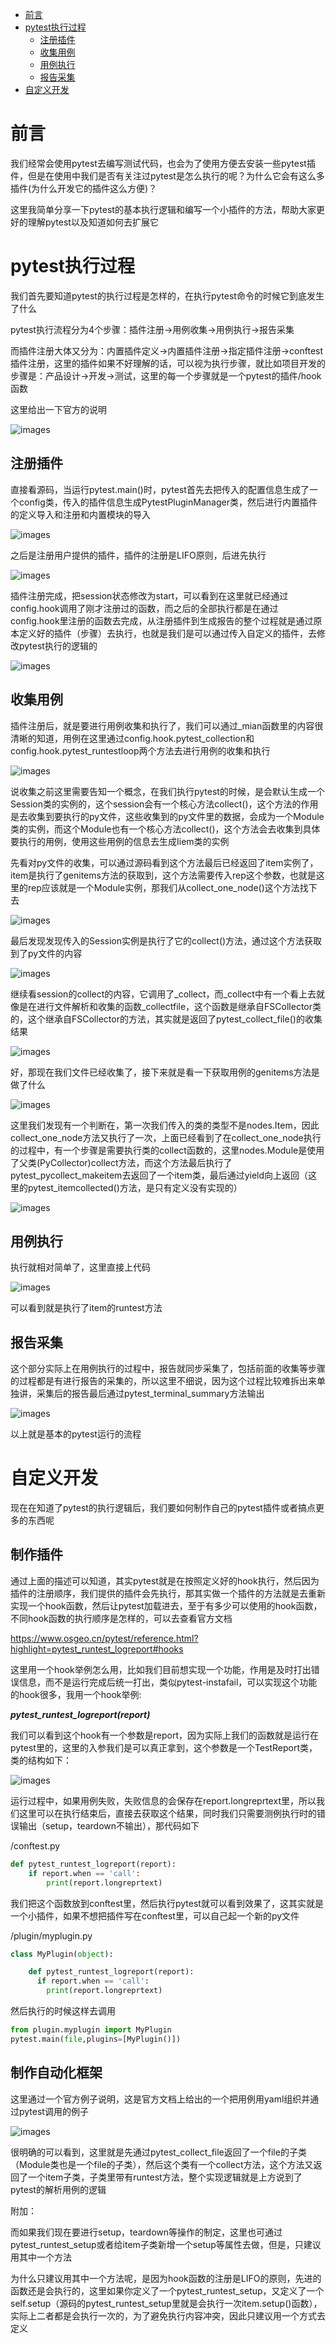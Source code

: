 
- [前言](#前言)
- [pytest执行过程](#执行过程)
  - [注册插件](#注册插件)
  - [收集用例](#收集用例)
  - [用例执行](#用例执行)
  - [报告采集](#报告采集)
- [自定义开发](#自定义开发)

# 前言

我们经常会使用pytest去编写测试代码，也会为了使用方便去安装一些pytest插件，但是在使用中我们是否有关注过pytest是怎么执行的呢？为什么它会有这么多插件(为什么开发它的插件这么方便)？

这里我简单分享一下pytest的基本执行逻辑和编写一个小插件的方法，帮助大家更好的理解pytest以及知道如何去扩展它

# pytest执行过程

我们首先要知道pytest的执行过程是怎样的，在执行pytest命令的时候它到底发生了什么

pytest执行流程分为4个步骤：插件注册->用例收集->用例执行->报告采集

而插件注册大体又分为：内置插件定义->内置插件注册->指定插件注册->conftest插件注册，这里的插件如果不好理解的话，可以视为执行步骤，就比如项目开发的步骤是：产品设计->开发->测试，这里的每一个步骤就是一个pytest的插件/hook函数

这里给出一下官方的说明

![images](./images/pytest_00.png)

## 注册插件

直接看源码，当运行pytest.main()时，pytest首先去把传入的配置信息生成了一个config类，传入的插件信息生成PytestPluginManager类，然后进行内置插件的定义导入和注册和内置模块的导入

![images](./images/pytest_01.png)

之后是注册用户提供的插件，插件的注册是LIFO原则，后进先执行

![images](./images/pytest_02.png)

插件注册完成，把session状态修改为start，可以看到在这里就已经通过config.hook调用了刚才注册过的函数，而之后的全部执行都是在通过config.hook里注册的函数去完成，从注册插件到生成报告的整个过程就是通过原本定义好的插件（步骤）去执行，也就是我们是可以通过传入自定义的插件，去修改pytest执行的逻辑的

![images](./images/pytest_03.png)

## 收集用例

插件注册后，就是要进行用例收集和执行了，我们可以通过_mian函数里的内容很清晰的知道，用例在这里通过config.hook.pytest_collection和config.hook.pytest_runtestloop两个方法去进行用例的收集和执行

![images](./images/pytest_04.png)

说收集之前这里需要告知一个概念，在我们执行pytest的时候，是会默认生成一个Session类的实例的，这个session会有一个核心方法collect()，这个方法的作用是去收集到要执行的py文件，这些收集到的py文件里的数据，会成为一个Module类的实例，而这个Module也有一个核心方法collect()，这个方法会去收集到具体要执行的用例，使用这些用例的信息去生成Iiem类的实例

先看对py文件的收集，可以通过源码看到这个方法最后已经返回了item实例了，item是执行了genitems方法的获取到，这个方法需要传入rep这个参数，也就是这里的rep应该就是一个Module实例，那我们从collect_one_node()这个方法找下去

![images](./images/pytest_05.png)

最后发现发现传入的Session实例是执行了它的collect()方法，通过这个方法获取到了py文件的内容

![images](./images/pytest_06.png)

继续看session的collect的内容，它调用了_collect，而_collect中有一个看上去就像是在进行文件解析和收集的函数_collectfile，这个函数是继承自FSCollector类的，这个继承自FSCollector的方法，其实就是返回了pytest_collect_file()的收集结果

![images](./images/pytest_07.png)


好，那现在我们文件已经收集了，接下来就是看一下获取用例的genitems方法是做了什么

![images](./images/pytest_08.png)

这里我们发现有一个判断在，第一次我们传入的类的类型不是nodes.Item，因此collect_one_node方法又执行了一次，上面已经看到了在collect_one_node执行的过程中，有一个步骤是需要执行类的collect函数的，这里nodes.Module是使用了父类(PyCollector)collect方法，而这个方法最后执行了pytest_pycollect_makeitem去返回了一个item类，最后通过yield向上返回（这里的pytest_itemcollected()方法，是只有定义没有实现的）

![images](./images/pytest_09.png)

## 用例执行

执行就相对简单了，这里直接上代码

![images](./images/pytest_10.png)

可以看到就是执行了item的runtest方法

## 报告采集

这个部分实际上在用例执行的过程中，报告就同步采集了，包括前面的收集等步骤的过程都是有进行报告的采集的，所以这里不细说，因为这个过程比较难拆出来单独讲，采集后的报告最后通过pytest_terminal_summary方法输出

![images](./images/pytest_11.png)


以上就是基本的pytest运行的流程

# 自定义开发

现在在知道了pytest的执行逻辑后，我们要如何制作自己的pytest插件或者搞点更多的东西呢

## 制作插件

通过上面的描述可以知道，其实pytest就是在按照定义好的hook执行，然后因为插件的注册顺序，我们提供的插件会先执行，那其实做一个插件的方法就是去重新实现一个hook函数，然后让pytest加载进去，至于有多少可以使用的hook函数，不同hook函数的执行顺序是怎样的，可以去查看官方文档

https://www.osgeo.cn/pytest/reference.html?highlight=pytest_runtest_logreport#hooks

这里用一个hook举例怎么用，比如我们目前想实现一个功能，作用是及时打出错误信息，而不是运行完成后统一打出，类似pytest-instafail，可以实现这个功能的hook很多，我用一个hook举例:

***pytest_runtest_logreport(report)***

我们可以看到这个hook有一个参数是report，因为实际上我们的函数就是运行在pytest里的，这里的入参我们是可以真正拿到，这个参数是一个TestReport类，类的结构如下：

![images](./images/pytest_12.png)


运行过程中，如果用例失败，失败信息的会保存在report.longreprtext里，所以我们这里可以在执行结束后，直接去获取这个结果，同时我们只需要测例执行时的错误输出（setup，teardown不输出），那代码如下

/conftest.py

```python
def pytest_runtest_logreport(report):
	if report.when == 'call':
		print(report.longreprtext)
```

我们把这个函数放到conftest里，然后执行pytest就可以看到效果了，这其实就是一个小插件，如果不想把插件写在conftest里，可以自己起一个新的py文件

/plugin/myplugin.py

```python
class MyPlugin(object):

	def pytest_runtest_logreport(report):
      if report.when == 'call':
        print(report.longreprtext)
```

然后执行的时候这样去调用

```python
from plugin.myplugin import MyPlugin
pytest.main(file,plugins=[MyPlugin()])
```

## 制作自动化框架

这里通过一个官方例子说明，这是官方文档上给出的一个把用例用yaml组织并通过pytest调用的例子

![images](./images/pytest_13.png)

很明确的可以看到，这里就是先通过pytest_collect_file返回了一个file的子类（Module类也是一个file的子类），然后这个类有一个collect方法，这个方法又返回了一个item子类，子类里带有runtest方法，整个实现逻辑就是上方说到了pytest的解析用例的逻辑

附加：

而如果我们现在要进行setup，teardown等操作的制定，这里也可通过pytest_runtest_setup或者给item子类新增一个setup等属性去做，但是，只建议用其中一个方法

为什么只建议用其中一个方法呢，是因为hook函数的注册是LIFO的原则，先进的函数还是会执行的，这里如果你定义了一个pytest_runtest_setup，又定义了一个self.setup（源码的pytest_runtest_setup里就是会执行一次item.setup()函数），实际上二者都是会执行一次的，为了避免执行内容冲突，因此只建议用一个方式去定义
